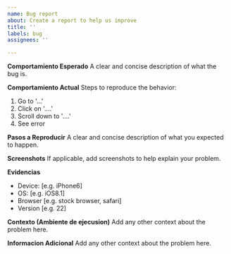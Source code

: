 ```yaml
---
name: Bug report
about: Create a report to help us improve
title: ''
labels: bug
assignees: ''

---
```


**Comportamiento Esperado**
A clear and concise description of what the bug is.

**Comportamiento Actual**
Steps to reproduce the behavior:
1. Go to '...'
2. Click on '....'
3. Scroll down to '....'
4. See error

**Pasos a Reproducir**
A clear and concise description of what you expected to happen.

**Screenshots**
If applicable, add screenshots to help explain your problem.

**Evidencias**
 - Device: [e.g. iPhone6]
 - OS: [e.g. iOS8.1]
 - Browser [e.g. stock browser, safari]
 - Version [e.g. 22]

**Contexto (Ambiente de ejecusion)**
Add any other context about the problem here.


**Informacion Adicional**
Add any other context about the problem here.
